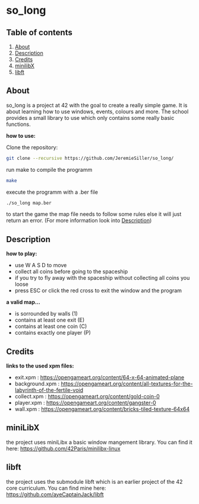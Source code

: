 # so_long

## Table of contents

1. [About](#about)
2. [Description](#description)
3. [Credits](#credits)
4. [minilibX](#minilibx)
5. [libft](#libft)


## About
so_long is a project at 42 with the goal to create a really simple game. It is about learning how to use windows, events, colours and more.
The school provides a small library to use which only contains some really basic functions. 

**how to use:**

Clone the repository:
```bash
git clone --recursive https://github.com/JeremieSiller/so_long/
```
run make to compile the programm 
```bash
make
```
execute the programm with a .ber file
```bash
./so_long map.ber
```
to start the game the map file needs to follow some rules else it will just return an error. (For more information look into [Description](#description))


## Description
**how to play:**
- use W A S D to move
- collect all coins before going to the spaceship
- if you try to fly away with the spaceship without collecting all coins you loose
- press ESC or click the red cross to exit the window and the program

**a valid map...**
- is sorrounded by walls (1)
- contains at least one exit (E)
- contains at least one coin (C)
- contains exactly one player (P)


## Credits

**links to the used xpm files:**
- exit.xpm : https://opengameart.org/content/64-x-64-animated-plane
- background.xpm : https://opengameart.org/content/all-textures-for-the-labyrinth-of-the-fertile-void
- collect.xpm : https://opengameart.org/content/gold-coin-0
- player.xpm : https://opengameart.org/content/gangster-0
- wall.xpm : https://opengameart.org/content/bricks-tiled-texture-64x64


## miniLibX
the project uses miniLibx a basic window mangement library.
You can find it here:
https://github.com/42Paris/minilibx-linux

## libft
the project uses the submodule libft which is an earlier project of the 42 core curriculum.
You can find mine here: https://github.com/ayeCaptainJack/libft

